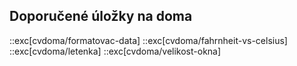 ## Doporučené úložky na doma

::exc[cvdoma/formatovac-data]
::exc[cvdoma/fahrnheit-vs-celsius]
::exc[cvdoma/letenka]
::exc[cvdoma/velikost-okna]
